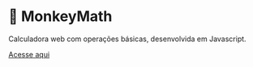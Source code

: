 # 🐒 MonkeyMath

Calculadora web com operações básicas, desenvolvida em Javascript.

[Acesse aqui](let1ci4b.github.io/CalculadoraWeb/)
